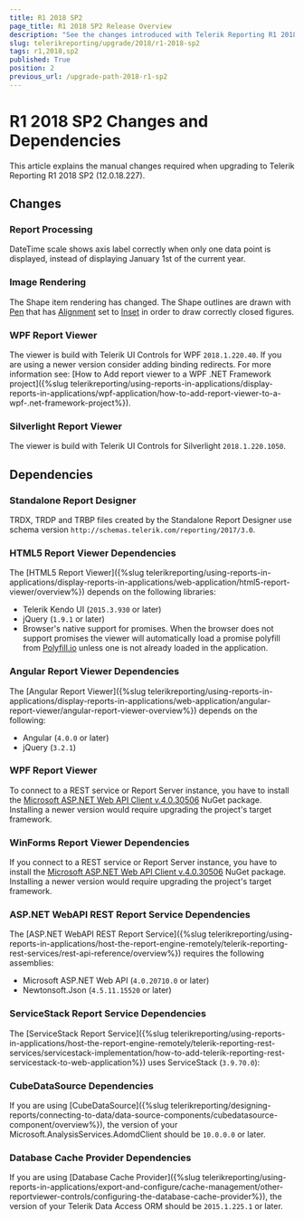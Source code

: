 ```yaml
---
title: R1 2018 SP2
page_title: R1 2018 SP2 Release Overview 
description: "See the changes introduced with Telerik Reporting R1 2018 SP2 that should be considered before upgrading, and the 3rd party products & packages this version depends on."
slug: telerikreporting/upgrade/2018/r1-2018-sp2
tags: r1,2018,sp2
published: True
position: 2
previous_url: /upgrade-path-2018-r1-sp2
---
```


# R1 2018 SP2 Changes and Dependencies

This article explains the manual changes required when upgrading to Telerik Reporting R1 2018 SP2 (12.0.18.227).

## Changes

### Report Processing

DateTime scale shows axis label correctly when only one data point is displayed, instead of displaying January 1st of the current year.

### Image Rendering

The Shape item rendering has changed. The Shape outlines are drawn with [Pen](https://learn.microsoft.com/en-us/dotnet/api/system.drawing.pen?view=dotnet-plat-ext-7.0) that has [Alignment](https://learn.microsoft.com/en-us/dotnet/api/system.drawing.pen.alignment?view=dotnet-plat-ext-7.0) set to [Inset](https://learn.microsoft.com/en-us/dotnet/api/system.drawing.drawing2d.penalignment?view=dotnet-plat-ext-7.0) in order to draw correctly closed figures.

### WPF Report Viewer

The viewer is build with Telerik UI Controls for WPF `2018.1.220.40`. If you are using a newer version consider adding binding redirects. For more information see: [How to Add report viewer to a WPF .NET Framework project]({%slug telerikreporting/using-reports-in-applications/display-reports-in-applications/wpf-application/how-to-add-report-viewer-to-a-wpf-.net-framework-project%}).

### Silverlight Report Viewer

The viewer is build with Telerik UI Controls for Silverlight `2018.1.220.1050`.

## Dependencies

### Standalone Report Designer

TRDX, TRDP and TRBP files created by the Standalone Report Designer use schema version `http://schemas.telerik.com/reporting/2017/3.0`.

### HTML5 Report Viewer Dependencies

The [HTML5 Report Viewer]({%slug telerikreporting/using-reports-in-applications/display-reports-in-applications/web-application/html5-report-viewer/overview%}) depends on the following libraries:

* Telerik Kendo UI (`2015.3.930` or later)
* jQuery (`1.9.1` or later)
* Browser's native support for promises. When the browser does not support promises the viewer will automatically load a promise polyfill from [Polyfill.io](https://polyfill.io) unless one is not already loaded in the application.

### Angular Report Viewer Dependencies

The [Angular Report Viewer]({%slug telerikreporting/using-reports-in-applications/display-reports-in-applications/web-application/angular-report-viewer/angular-report-viewer-overview%}) depends on the following:

* Angular (`4.0.0` or later)
* jQuery (`3.2.1`)

### WPF Report Viewer

To connect to a REST service or Report Server instance, you have to install the [Microsoft ASP.NET Web API Client v.4.0.30506](https://www.nuget.org/packages/Microsoft.AspNet.WebApi.Client/4.0.30506) NuGet package. Installing a newer version would require upgrading the project's target framework. 

### WinForms Report Viewer Dependencies

If you connect to a REST service or Report Server instance, you have to install the [Microsoft ASP.NET Web API Client v.4.0.30506](https://www.nuget.org/packages/Microsoft.AspNet.WebApi.Client/4.0.30506) NuGet package. Installing a newer version would require upgrading the project's target framework. 

### ASP.NET WebAPI REST Report Service Dependencies

The [ASP.NET WebAPI REST Report Service]({%slug telerikreporting/using-reports-in-applications/host-the-report-engine-remotely/telerik-reporting-rest-services/rest-api-reference/overview%}) requires the following assemblies:

* Microsoft ASP.NET Web API (`4.0.20710.0` or later)
* Newtonsoft.Json (`4.5.11.15520` or later)

### ServiceStack Report Service Dependencies

The [ServiceStack Report Service]({%slug telerikreporting/using-reports-in-applications/host-the-report-engine-remotely/telerik-reporting-rest-services/servicestack-implementation/how-to-add-telerik-reporting-rest-servicestack-to-web-application%}) uses ServiceStack (`3.9.70.0`):

### CubeDataSource Dependencies

If you are using [CubeDataSource]({%slug telerikreporting/designing-reports/connecting-to-data/data-source-components/cubedatasource-component/overview%}), the version of your Microsoft.AnalysisServices.AdomdClient should be `10.0.0.0` or later.

### Database Cache Provider Dependencies

If you are using [Database Cache Provider]({%slug telerikreporting/using-reports-in-applications/export-and-configure/cache-management/other-reportviewer-controls/configuring-the-database-cache-provider%}), the version of your Telerik Data Access ORM should be `2015.1.225.1` or later.
